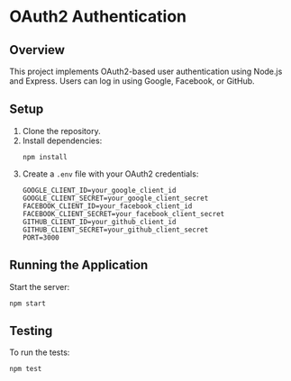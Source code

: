 # OAuth2 Authentication

## Overview
This project implements OAuth2-based user authentication using Node.js and Express. Users can log in using Google, Facebook, or GitHub.

## Setup

1. Clone the repository.
2. Install dependencies:
   ```
   npm install
   ```
3. Create a `.env` file with your OAuth2 credentials:
   ```
   GOOGLE_CLIENT_ID=your_google_client_id
   GOOGLE_CLIENT_SECRET=your_google_client_secret
   FACEBOOK_CLIENT_ID=your_facebook_client_id
   FACEBOOK_CLIENT_SECRET=your_facebook_client_secret
   GITHUB_CLIENT_ID=your_github_client_id
   GITHUB_CLIENT_SECRET=your_github_client_secret
   PORT=3000
   ```

## Running the Application

Start the server:
```
npm start
```

## Testing

To run the tests:
```
npm test
```